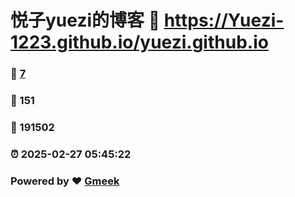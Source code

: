 # 悦子yuezi的博客 :link: https://Yuezi-1223.github.io/yuezi.github.io 
### :page_facing_up: [7](https://Yuezi-1223.github.io/yuezi.github.io/tag.html) 
### :speech_balloon: 151 
### :hibiscus: 191502 
### :alarm_clock: 2025-02-27 05:45:22 
### Powered by :heart: [Gmeek](https://github.com/Meekdai/Gmeek)
